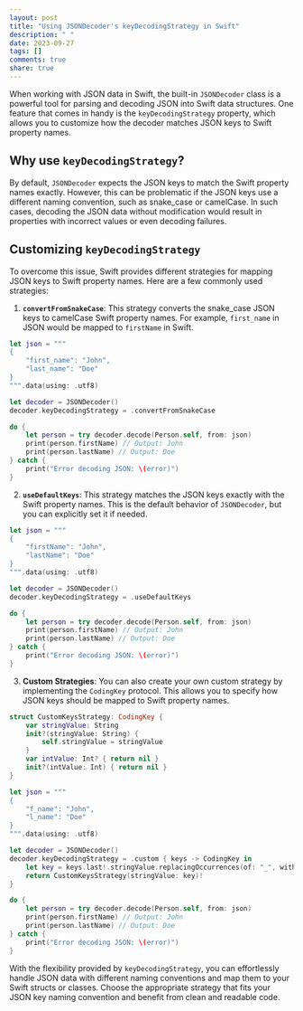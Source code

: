 ```yaml
---
layout: post
title: "Using JSONDecoder's keyDecodingStrategy in Swift"
description: " "
date: 2023-09-27
tags: []
comments: true
share: true
---
```


When working with JSON data in Swift, the built-in `JSONDecoder` class is a powerful tool for parsing and decoding JSON into Swift data structures. One feature that comes in handy is the `keyDecodingStrategy` property, which allows you to customize how the decoder matches JSON keys to Swift property names.

## Why use `keyDecodingStrategy`?

By default, `JSONDecoder` expects the JSON keys to match the Swift property names exactly. However, this can be problematic if the JSON keys use a different naming convention, such as snake_case or camelCase. In such cases, decoding the JSON data without modification would result in properties with incorrect values or even decoding failures.

## Customizing `keyDecodingStrategy`

To overcome this issue, Swift provides different strategies for mapping JSON keys to Swift property names. Here are a few commonly used strategies:

1. **`convertFromSnakeCase`**: This strategy converts the snake_case JSON keys to camelCase Swift property names. For example, `first_name` in JSON would be mapped to `firstName` in Swift.

```swift
let json = """
{
    "first_name": "John",
    "last_name": "Doe"
}
""".data(using: .utf8)

let decoder = JSONDecoder()
decoder.keyDecodingStrategy = .convertFromSnakeCase

do {
    let person = try decoder.decode(Person.self, from: json)
    print(person.firstName) // Output: John
    print(person.lastName) // Output: Doe
} catch {
    print("Error decoding JSON: \(error)")
}
```

2. **`useDefaultKeys`**: This strategy matches the JSON keys exactly with the Swift property names. This is the default behavior of `JSONDecoder`, but you can explicitly set it if needed.

```swift
let json = """
{
    "firstName": "John",
    "lastName": "Doe"
}
""".data(using: .utf8)

let decoder = JSONDecoder()
decoder.keyDecodingStrategy = .useDefaultKeys

do {
    let person = try decoder.decode(Person.self, from: json)
    print(person.firstName) // Output: John
    print(person.lastName) // Output: Doe
} catch {
    print("Error decoding JSON: \(error)")
}
```

3. **Custom Strategies**: You can also create your own custom strategy by implementing the `CodingKey` protocol. This allows you to specify how JSON keys should be mapped to Swift property names.

```swift
struct CustomKeysStrategy: CodingKey {
    var stringValue: String
    init?(stringValue: String) {
        self.stringValue = stringValue
    }
    var intValue: Int? { return nil }
    init?(intValue: Int) { return nil }
}

let json = """
{
    "f_name": "John",
    "l_name": "Doe"
}
""".data(using: .utf8)

let decoder = JSONDecoder()
decoder.keyDecodingStrategy = .custom { keys -> CodingKey in
    let key = keys.last!.stringValue.replacingOccurrences(of: "_", with: "")
    return CustomKeysStrategy(stringValue: key)!
}

do {
    let person = try decoder.decode(Person.self, from: json)
    print(person.firstName) // Output: John
    print(person.lastName) // Output: Doe
} catch {
    print("Error decoding JSON: \(error)")
}
```

With the flexibility provided by `keyDecodingStrategy`, you can effortlessly handle JSON data with different naming conventions and map them to your Swift structs or classes. Choose the appropriate strategy that fits your JSON key naming convention and benefit from clean and readable code.